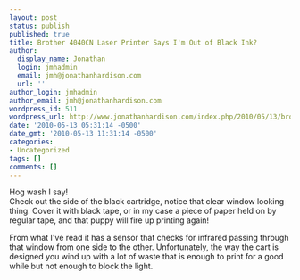 ```yaml
---
layout: post
status: publish
published: true
title: Brother 4040CN Laser Printer Says I'm Out of Black Ink?
author:
  display_name: Jonathan
  login: jmhadmin
  email: jmh@jonathanhardison.com
  url: ''
author_login: jmhadmin
author_email: jmh@jonathanhardison.com
wordpress_id: 511
wordpress_url: http://www.jonathanhardison.com/index.php/2010/05/13/brother-4040cn-laser-printer-says-im-out-of-black-ink/
date: '2010-05-13 05:31:14 -0500'
date_gmt: '2010-05-13 11:31:14 -0500'
categories:
- Uncategorized
tags: []
comments: []
---
```

<p>Hog wash I say!<br />
Check out the side of the black cartridge, notice that clear window looking thing. Cover it with black tape, or in my case a piece of paper held on by regular tape, and that puppy will fire up printing again!</p>
<p>From what I've read it has a sensor that checks for infrared passing through that window from one side to the other. Unfortunately, the way the cart is designed  you wind up with a lot of waste that is enough to print for a good while but not enough to block the light.</p>
